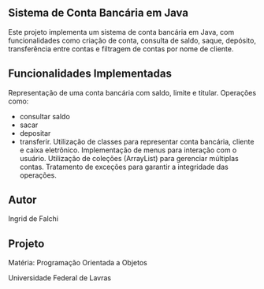 ## Sistema de Conta Bancária em Java

Este projeto implementa um sistema de conta bancária em Java, com funcionalidades como criação de conta, consulta de saldo, saque, depósito, transferência entre contas e filtragem de contas por nome de cliente.

## Funcionalidades Implementadas

Representação de uma conta bancária com saldo, limite e titular.
Operações como:
* consultar saldo
* sacar
* depositar
* transferir.
Utilização de classes para representar conta bancária, cliente e caixa eletrônico.
Implementação de menus para interação com o usuário.
Utilização de coleções (ArrayList) para gerenciar múltiplas contas.
Tratamento de exceções para garantir a integridade das operações.

## Autor
Ingrid de Falchi

## Projeto
Matéria: Programação Orientada a Objetos

Universidade Federal de Lavras
